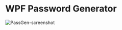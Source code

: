 # WPF Password Generator

![PassGen-screenshot](https://github.com/eatthateat/PasswordGenerator/assets/118101890/66946148-3fa1-4e0f-9549-3567949a25e7)
